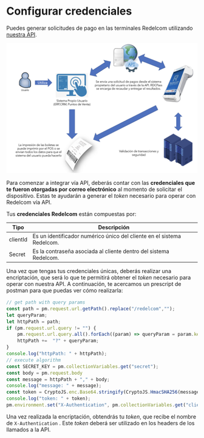 # Configurar credenciales

Puedes generar solicitudes de pago en las terminales Redelcom utilizando [nuestra API](https://api-dev.redelcom.cl:20010/v2).

![diagrama explicando la integración con API](/images/redelcom/integrate-via-api.png)

Para comenzar a integrar vía API, deberás contar con las **credenciales que te fueron otorgadas por correo electrónico** al momento de solicitar el dispositivo. Estas te ayudarán a generar el *token* necesario para operar con Redelcom vía API. 

Tus **credenciales Redelcom** están compuestas por:

| Tipo | Descripción |
|---|---|
| clientId | Es un identificador numérico único del cliente en el sistema Redelcom.  |
| Secret | Es la contraseña asociada al cliente dentro del sistema Redelcom. |


Una vez que tengas tus credenciales únicas, deberás realizar una encriptación, que será lo que te permitirá obtener el *token* necesario para operar con nuestra API. A continuación, te acercamos un prescript de postman para que puedas ver cómo realizarla:


```javascript
// get path with query params
const path = pm.request.url.getPath().replace("/redelcom","");
let queryParam;
let httpPath = path;
if (pm.request.url.query != "") {
    pm.request.url.query.all().forEach((param) => queryParam = param.key + "=" +  param.value);
    httpPath +=  "?" + queryParam;
}
console.log("httpPath: " + httpPath);
// execute algorithm
const SECRET_KEY = pm.collectionVariables.get("secret");
const body = pm.request.body
const message = httpPath + "," + body;
console.log("message: " + message);
const token = CryptoJS.enc.Base64.stringify(CryptoJS.HmacSHA256(message, SECRET_KEY));
console.log("token: " + token);
pm.environment.set("X-Authentication", pm.collectionVariables.get("clientId") + ";" + token);
```

Una vez realizada la encriptación, obtendrás tu *token*, que recibe el nombre de `X-Authentication` . Este *token* deberá ser utilizado en los headers de los llamados a la API. 